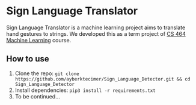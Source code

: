 # Sign Language Translator
Sign Language Translator is a machine learning project aims to translate hand gestures to strings. We developed this as a term project of [CS 464 Machine Learning](http://ciceklab.cs.bilkent.edu.tr/ercumentcicek/cs-464-introduction-to-machine-learning-spring-2019/) course.
## How to use
1) Clone the repo: `git clone https://github.com/ayberktecimer/Sign_Language_Detector.git && cd Sign_Language_Detector `
2) Install dependencies: `pip3 install -r requirements.txt `
3) To be continued...

